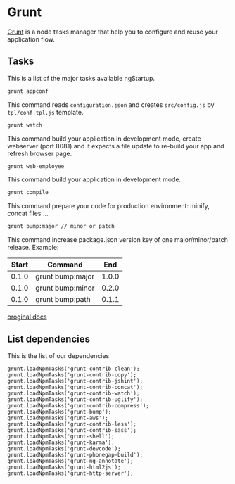 # Grunt

[Grunt](http://gruntjs.com) is a node tasks manager that help you to configure and reuse your application flow.

## Tasks
This is a list of the major tasks available ngStartup.

```bash
grunt appconf
```
This command reads `configuration.json` and creates `src/config.js` by `tpl/conf.tpl.js` template.

```bash
grunt watch
```
This command build your application in development mode, create webserver (port 8081) and it expects a file update to re-build your app and refresh browser page.

```bash
grunt web-employee
```
This command build your application in development mode.

```bash
grunt compile
```
This command prepare your code for production environment: minify, concat files ...

```bash
grunt bump:major // minor or patch
```
This command increase package.json version key of one major/minor/patch release.
Example:

Start  | Command          | End  |
-------| ---------------- | -------------
0.1.0  | grunt bump:major | 1.0.0
0.1.0  | grunt bump:minor | 0.2.0
0.1.0  | grunt bump:path  | 0.1.1

[oroginal docs](https://github.com/vojtajina/grunt-bump)


## List dependencies
This is the list of our dependencies
```
grunt.loadNpmTasks('grunt-contrib-clean');
grunt.loadNpmTasks('grunt-contrib-copy');
grunt.loadNpmTasks('grunt-contrib-jshint');
grunt.loadNpmTasks('grunt-contrib-concat');
grunt.loadNpmTasks('grunt-contrib-watch');
grunt.loadNpmTasks('grunt-contrib-uglify');
grunt.loadNpmTasks('grunt-contrib-compress');
grunt.loadNpmTasks('grunt-bump');
grunt.loadNpmTasks('grunt-aws');
grunt.loadNpmTasks('grunt-contrib-less');
grunt.loadNpmTasks('grunt-contrib-sass');
grunt.loadNpmTasks('grunt-shell');
grunt.loadNpmTasks('grunt-karma');
grunt.loadNpmTasks('grunt-devcode');
grunt.loadNpmTasks('grunt-phonegap-build');
grunt.loadNpmTasks('grunt-ng-annotate');
grunt.loadNpmTasks('grunt-html2js');
grunt.loadNpmTasks('grunt-http-server');
```
